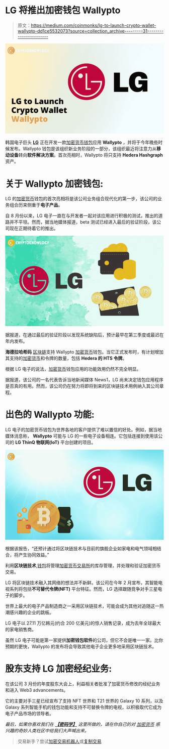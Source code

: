# LG 将推出加密钱包 Wallypto

> 原文：<https://medium.com/coinmonks/lg-to-launch-crypto-wallet-wallypto-dd1ce5532073?source=collection_archive---------31----------------------->

![](img/2041513636fff717733107bb7bb3a860.png)

韩国电子巨头 [**LG**](https://www.lg.com/in) 正在开发一款[加密货币钱包](https://cryptoknowlogy.com/what-is-crypto-wallet/)应用 **Wallypto** ，并将于今年晚些时候发布。Wallypto 钱包是该组织新业务阶段的一部分，该组织最近将注意力从**移动设备**转向**软件解决方案**。首次亮相时，Wallypto 将只支持 **Hedera Hashgraph** 资产。

# 关于 Wallypto 加密钱包:

LG 的[加密货币](https://cryptoknowlogy.com/)钱包的首次亮相将是该公司业务组合现代化的第一步，该公司的业务组合历来侧重于**电子产品**。

自 8 月份以来，LG 电子一直在与开发者一起对该应用进行积极的测试，推出的道路并不平坦。然而，据当地媒体报道，beta 测试已经进入最后的验证阶段，该公司现在正期待着它的推出。

![](img/efd4e71207b26a32170fda2d8fd2cac0.png)

据报道，在通过最后的验证阶段以发现系统缺陷后，预计最早在第三季度或最迟在年内发布。

**海德拉哈希码** [区块链](https://cryptoknowlogy.com/what-is-blockchain-and-how-does-it-work/)支持 Wallypto [加密货币](https://cryptoknowlogy.com/how-to-protect-your-cryptocurrency-from-hackers/)钱包。当它正式发布时，有计划增加其支持的[加密货币](https://cryptoknowlogy.com/top-10-crypto-research-tools/)和令牌的数量，包括 **Hedera 的 HTS 令牌**。

根据 LG 电子的说法，[加密货币](https://cryptoknowlogy.com/why-cryptocurrency-is-so-volatile/)钱包应用的功能效用仍然不完全明显。

据报道，该公司的一名代表告诉当地新闻媒体 News1，LG 尚未决定钱包应用程序是否真的有用。然而，该公司仍在努力将即将到来的区块链技术用例纳入其公司章程。

# 出色的 Wallypto 功能:

LG 电子的加密货币钱包为世界各地的客户提供了难以置信的好处。例如，据当地媒体消息称， **Wallypto** 可能与 LG 的一些电子设备相连。它包括连接到使用该公司的 **LG ThinQ 物联网(IoT)** 平台创建的项目。

![](img/4ee53b6a2825046f7cfcd9f400e7b71a.png)

根据该报告，“还预计通过将区块链技术与目前的旗舰企业如家电和电气领域相结合，将产生协同效益。”

利用**区块链技术**,[钱包](https://cryptoknowlogy.com/best-hardware-wallet-2022/)将管理[加密货币交易所](https://cryptoknowlogy.com/best-cryptocurrency-exchanges-in-2022/)的库存管理，并处理和验证加密货币交易。

LG 将区块链技术融入其网络的想法并不新鲜。该公司在今年 2 月宣布，其智能电视系列将包括**不可替代令牌(NFT)** 平台特征。然而，LG 选择跟随竞争对手三星电子的脚步。

世界上最大的电子产品制造商之一采用区块链技术，可能会成为其他对追随这一热潮感兴趣的企业的跳板。

LG 电子以 27.11 万亿韩元(约合 200 亿美元)的惊人销售记录，成为去年全球最大的家电销售商。

虽然 LG 电子可能是第一家提供**加密钱包软件**的公司，但它不会是唯一一家。比你预期的更快，Wallypto 的发布将会导致其他电子企业更多地采用区块链技术。

# 股东支持 LG 加密经纪业务:

在该公司 3 月份的年度股东大会上，利益相关者批准了加密货币修改的经纪业务和进入 Web3 advancements。

它的主要对手三星已经宣布了支持 NFT 世界和 T21 世界的 Galaxy 10 系列，以及 Galaxy 系列智能手机的钱包功能和支持不可替换令牌的电视，以积极取代它成为电子产品市场的领导者。

*最后，如果你喜欢我们在* [***【密码学】***](https://cryptoknowlogy.com/) *这里所做的，请在你自己的对* [*加密货币*](https://cryptoknowlogy.com/why-cryptocurrency-is-so-volatile/) *感兴趣的奇妙人类社区中给我们大声喊出来。*

> 交易新手？尝试[加密交易机器人](/coinmonks/crypto-trading-bot-c2ffce8acb2a)或[复制交易](/coinmonks/top-10-crypto-copy-trading-platforms-for-beginners-d0c37c7d698c)